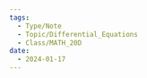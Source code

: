 ```yaml
---
tags:
  - Type/Note
  - Topic/Differential_Equations
  - Class/MATH_20D
date:
  - 2024-01-17
---
```


